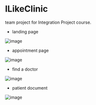 # ILikeClinic
team project for Integration Project course.
+ landing page  

![image](https://user-images.githubusercontent.com/65098066/204051506-e87e46da-114a-4219-9bb4-30a97816020c.png)  

+ appointment page  

![image](https://user-images.githubusercontent.com/65098066/204051548-7a658fef-a44f-4775-9dfb-cfaedd4458f1.png)  

+ find a doctor   


![image](https://user-images.githubusercontent.com/65098066/204051577-667014fe-686d-472e-94c5-9eacbd866289.png)  

+ patient document  


![image](https://user-images.githubusercontent.com/65098066/204051637-e08b902a-23dd-4f3b-956f-909201ec6bff.png)  


